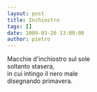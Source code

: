 ```yaml
---
layout: post
title: Inchiostro
tags: []
date: 2009-03-26 13:09:00
author: pietro
---
```

Macchie d'inchiostro sul sole<br/>soltanto stasera,<br/>in cui intingo il nero male<br/>disegnando primavera.
